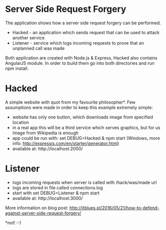 # Server Side Request Forgery
The application shows how a server side request forgery can be performed.

- Hacked - an application which sends request that can be used to attack another service
- Listener - service which logs incoming requests to prove that an unplanned call was made

Both application are created with Node.js & Express, Hacked also contains AngularJS module. In order to build them go into both directories and run npm install. 

# Hacked
A simple website with quot from my favourite philosopher*. Few assumptions were made in order to keep this example extremely simple:

- website has only one button, which downloads image from specified location 
- in a real app this will be a third service which serves graphics, but for us image from Wikipedia is enough
- app could be run with: set DEBUG=Hacked & npm start (Windows, more info: http://expressjs.com/en/starter/generator.html)
- available at: http://localhost:2000/

# Listener
- logs incoming requests when server is called with /hack/was/made url
- logs are stored in file called connections.log
- start with set DEBUG=Listener & npm start
- available at: http://localhost:3000/

More information on blog post: http://itblues.pl/2016/05/21/how-to-defend-against-server-side-request-forgery/

*not! :-)